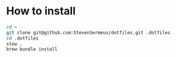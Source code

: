 # How to install 

```bash
cd ~
git clone git@github.com:StevenSermeus/dotfiles.git .dotfiles
cd .dotfiles
stow .
brew bundle install
```